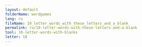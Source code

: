 ```yaml
---
layout: default
folderName: wordgames
lang: ru
fileName: 10_letter_words_with_these_letters_and_a_blank
permalink: ru/10-letter-words-with-these-letters-and-a-blank
tool: 10-letter-words-with-blanks
letter: 10
---
```


